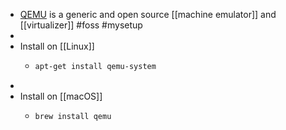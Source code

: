 - [QEMU](https://www.qemu.org/) is a generic and open source [[machine emulator]] and [[virtualizer]] #foss #mysetup
-
- Install on [[Linux]]
	- ```bash
	  apt-get install qemu-system
	  ```
-
- Install on [[macOS]]
	- ```bash
	  brew install qemu
	  ```